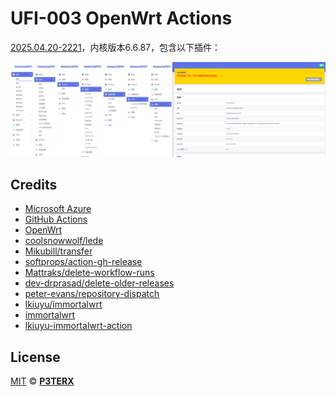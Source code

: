 # UFI-003 OpenWrt Actions

[2025.04.20-2221](https://github.com/pham38/lkiuyu-immortalwrt-action/releases/tag/2025.04.20-2221)，内核版本6.6.87，包含以下插件：

![2025.04.20-2221](./2025.04.20-2221.png)


## Credits

- [Microsoft Azure](https://azure.microsoft.com)
- [GitHub Actions](https://github.com/features/actions)
- [OpenWrt](https://github.com/openwrt/openwrt)
- [coolsnowwolf/lede](https://github.com/coolsnowwolf/lede)
- [Mikubill/transfer](https://github.com/Mikubill/transfer)
- [softprops/action-gh-release](https://github.com/softprops/action-gh-release)
- [Mattraks/delete-workflow-runs](https://github.com/Mattraks/delete-workflow-runs)
- [dev-drprasad/delete-older-releases](https://github.com/dev-drprasad/delete-older-releases)
- [peter-evans/repository-dispatch](https://github.com/peter-evans/repository-dispatch)
- [lkiuyu/immortalwrt](https://github.com/lkiuyu/immortalwrt)
- [immortalwrt](https://github.com/immortalwrt/immortalwrt)
- [lkiuyu-immortalwrt-action](https://github.com/obanat/lkiuyu-immortalwrt-action)

## License

[MIT](https://github.com/P3TERX/Actions-OpenWrt/blob/main/LICENSE) © [**P3TERX**](https://p3terx.com)
